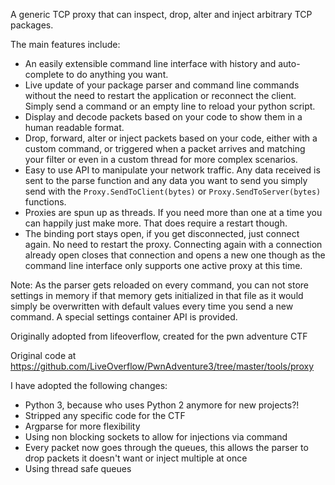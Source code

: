 A generic TCP proxy that can inspect, drop, alter and inject arbitrary TCP packages.

The main features include:

- An easily extensible command line interface with history and auto-complete to do anything you want.
- Live update of your package parser and command line commands without the need to restart the application or reconnect the client. Simply send a command or an empty line to reload your python script.
- Display and decode packets based on your code to show them in a human readable format.
- Drop, forward, alter or inject packets based on your code, either with a custom command, or triggered when a packet arrives and matching your filter or even in a custom thread for more complex scenarios.
- Easy to use API to manipulate your network traffic. Any data received is sent to the parse function and any data you want to send you simply send with the `Proxy.SendToClient(bytes)` or `Proxy.SendToServer(bytes)` functions.
- Proxies are spun up as threads. If you need more than one at a time you can happily just make more. That does require a restart though.
- The binding port stays open, if you get disconnected, just connect again. No need to restart the proxy. Connecting again with a connection already open closes that connection and opens a new one though as the command line interface only supports one active proxy at this time.

Note: As the parser gets reloaded on every command, you can not store settings in memory if that memory gets initialized in that file as it would simply be overwritten with default values every time you send a new command. A special settings container API is provided.

Originally adopted from lifeoverflow, created for the pwn adventure CTF

Original code at
https://github.com/LiveOverflow/PwnAdventure3/tree/master/tools/proxy

I have adopted the following changes:

- Python 3, because who uses Python 2 anymore for new projects?!
- Stripped any specific code for the CTF
- Argparse for more flexibility
- Using non blocking sockets to allow for injections via command
- Every packet now goes through the queues, this allows the parser to drop packets it doesn't want or inject multiple at once
- Using thread safe queues

